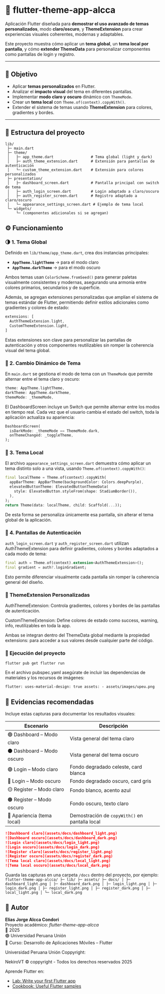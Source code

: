 # 🌙 flutter-theme-app-alcca

Aplicación Flutter diseñada para **demostrar el uso avanzado de temas personalizados**, modo **claro/oscuro**, y **ThemeExtension** para crear experiencias visuales coherentes, modernas y adaptables.

Este proyecto muestra cómo aplicar un **tema global**, un **tema local por pantalla**, y cómo **extender ThemeData** para personalizar componentes como pantallas de login y registro.

---

## 🎯 Objetivo

- Aplicar **temas personalizados** en Flutter.  
- Analizar el **impacto visual** del tema en diferentes pantallas.  
- Implementar **modo claro y oscuro** dinámico con `ThemeMode`.  
- Crear un **tema local** con `Theme.of(context).copyWith()`.  
- Extender el sistema de temas usando **ThemeExtension** para colores, gradientes y bordes.  

---

## 🧩 Estructura del proyecto

```text
lib/
 ├─ main.dart
 ├─ theme/
 │   ├─ app_theme.dart                 # Tema global (light y dark)
 │   ├─ auth_theme_extension.dart      # Extensión para pantallas de autenticación
 │   └─ custom_theme_extension.dart    # Extensión para colores personalizados
 ├─ presentation/
 │   ├─ dashboard_screen.dart          # Pantalla principal con switch de tema
 │   ├─ auth_login_screen.dart         # Login adaptado a claro/oscuro
 │   ├─ auth_register_screen.dart      # Registro adaptado a claro/oscuro
 │   └─ appearance_settings_screen.dart # Ejemplo de tema local
 └─ widgets/
     └─ (componentes adicionales si se agregan)
```

## ⚙️ Funcionamiento

### 🌗 1. Tema Global

Definido en `lib/theme/app_theme.dart`, crea dos instancias principales:

- **`AppTheme.lightTheme`** → para el modo claro  
- **`AppTheme.darkTheme`** → para el modo oscuro  

Ambos temas usan `ColorScheme.fromSeed()` para generar paletas visualmente consistentes y modernas, asegurando una armonía entre colores primarios, secundarios y de superficie.

Además, se agregan extensiones personalizadas que amplían el sistema de temas estándar de Flutter, permitiendo definir estilos adicionales como gradientes y colores de estado:

```dart
extensions: [
  AuthThemeExtension.light,
  CustomThemeExtension.light,
]
```

Estas extensiones son clave para personalizar las pantallas de autenticación y otros componentes reutilizables sin romper la coherencia visual del tema global.

### 🔄 2. Cambio Dinámico de Tema

En `main.dart` se gestiona el modo de tema con un `ThemeMode` que permite alternar entre el tema claro y oscuro:

```dart
theme: AppTheme.lightTheme,
darkTheme: AppTheme.darkTheme,
themeMode: _themeMode,
```

El DashboardScreen incluye un Switch que permite alternar entre los modos en tiempo real.
Cada vez que el usuario cambia el estado del switch, toda la aplicación actualiza su apariencia:

```dart
DashboardScreen(
  isDarkMode: _themeMode == ThemeMode.dark,
  onThemeChanged: _toggleTheme,
);
```

### 🎨 3. Tema Local

El archivo `appearance_settings_screen.dart` demuestra cómo aplicar un tema distinto solo a una vista, usando `Theme.of(context).copyWith()`:

```dart
final localTheme = Theme.of(context).copyWith(
  appBarTheme: AppBarTheme(backgroundColor: Colors.deepPurple),
  elevatedButtonTheme: ElevatedButtonThemeData(
    style: ElevatedButton.styleFrom(shape: StadiumBorder()),
  ),
);
return Theme(data: localTheme, child: Scaffold(...));
```
De esta forma se personaliza únicamente esa pantalla, sin alterar el tema global de la aplicación.

### 🔐 4. Pantallas de Autenticación

`auth_login_screen.dart` y `auth_register_screen.dart` utilizan AuthThemeExtension para definir gradientes, colores y bordes adaptados a cada modo de tema:

```dart
final auth = Theme.of(context).extension<AuthThemeExtension>();
final gradient = auth?.loginGradient;
```

Esto permite diferenciar visualmente cada pantalla sin romper la coherencia general del diseño.

### 🧱 ThemeExtension Personalizadas

AuthThemeExtension:
Controla gradientes, colores y bordes de las pantallas de autenticación.

CustomThemeExtension:
Define colores de estado como success, warning, info, reutilizables en toda la app.

Ambas se integran dentro del ThemeData global mediante la propiedad extensions: para acceder a sus valores desde cualquier parte del código.

### 🧪 Ejecución del proyecto

`
flutter pub get
flutter run
`

En el archivo pubspec.yaml asegúrate de incluir las dependencias de materiales y los recursos de imágenes:

`
flutter:
  uses-material-design: true
  assets:
    - assets/images/upeu.png
`

## 📸 Evidencias recomendadas

Incluye estas capturas para documentar los resultados visuales:

| Escenario | Descripción |
|------------|-------------|
| 🟢 Dashboard – Modo claro | Vista general del tema claro |
| ⚫ Dashboard – Modo oscuro | Vista general del tema oscuro |
| 🟣 Login – Modo claro | Fondo degradado celeste, card blanca |
| 🔵 Login – Modo oscuro | Fondo degradado oscuro, card gris |
| 🟡 Register – Modo claro | Fondo blanco, acento azul |
| 🟠 Register – Modo oscuro | Fondo oscuro, texto claro |
| 🎨 Apariencia (tema local) | Demostración de `copyWith()` en pantalla local |

```markdown
![Dashboard claro](assets/docs/dashboard_light.png)
![Dashboard oscuro](assets/docs/dashboard_dark.png)
![Login claro](assets/docs/login_light.png)
![Login oscuro](assets/docs/login_dark.png)
![Register claro](assets/docs/register_light.png)
![Register oscuro](assets/docs/register_dark.png)
![Tema local claro](assets/docs/local_light.png)
![Tema local oscuro](assets/docs/local_dark.png)
```

Guarda las capturas en una carpeta `/docs` dentro del proyecto, por ejemplo:
`
flutter-theme-app-alcca/
├─ lib/
├─ assets/
├─ docs/
│ ├─ dashboard_light.png
│ ├─ dashboard_dark.png
│ ├─ login_light.png
│ ├─ login_dark.png
│ ├─ register_light.png
│ ├─ register_dark.png
│ ├─ local_light.png
│ └─ local_dark.png
`

## 👤 Autor

**Elias Jorge Alcca Condori**  
Proyecto académico: *flutter-theme-app-alcca*  
📅 2025  
🟣 Universidad Peruana Unión  
📘 Curso: Desarrollo de Aplicaciones Móviles – Flutter


Universidad Peruana Unión
Coppyright:

NekiroVT © coppyright - Todos los derechos reservados 2025

Aprende Flutter en:


- [Lab: Write your first Flutter app](https://docs.flutter.dev/get-started/codelab)
- [Cookbook: Useful Flutter samples](https://docs.flutter.dev/cookbook)

